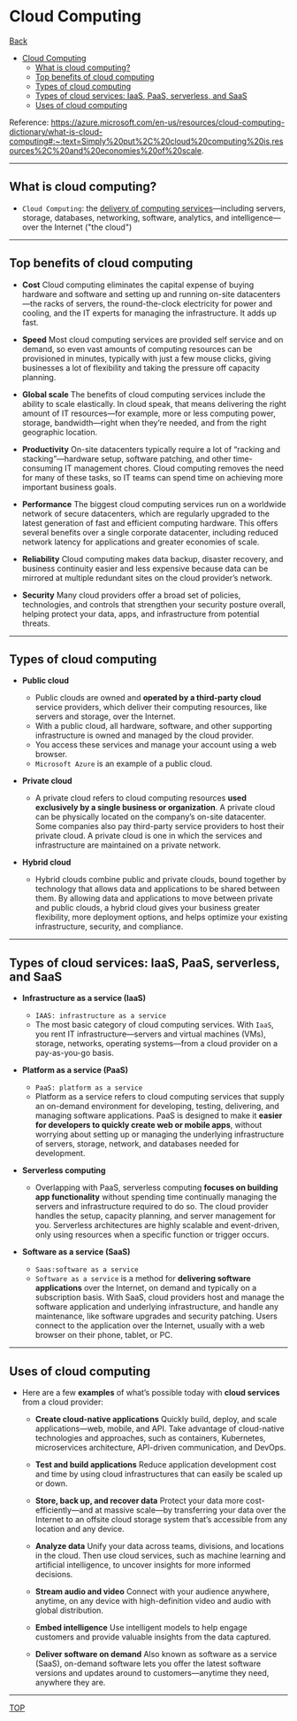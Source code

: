 # Cloud Computing

[Back](./index.md)

- [Cloud Computing](#cloud-computing)
  - [What is cloud computing?](#what-is-cloud-computing)
  - [Top benefits of cloud computing](#top-benefits-of-cloud-computing)
  - [Types of cloud computing](#types-of-cloud-computing)
  - [Types of cloud services: IaaS, PaaS, serverless, and SaaS](#types-of-cloud-services-iaas-paas-serverless-and-saas)
  - [Uses of cloud computing](#uses-of-cloud-computing)

Reference: https://azure.microsoft.com/en-us/resources/cloud-computing-dictionary/what-is-cloud-computing#:~:text=Simply%20put%2C%20cloud%20computing%20is,resources%2C%20and%20economies%20of%20scale.

---

## What is cloud computing?

- `Cloud Computing`: the <u>delivery of computing services</u>—including servers, storage, databases, networking, software, analytics, and intelligence—over the Internet ("the cloud")

---

## Top benefits of cloud computing

- **Cost**
  Cloud computing eliminates the capital expense of buying hardware and software and setting up and running on-site datacenters—the racks of servers, the round-the-clock electricity for power and cooling, and the IT experts for managing the infrastructure. It adds up fast.

- **Speed**
  Most cloud computing services are provided self service and on demand, so even vast amounts of computing resources can be provisioned in minutes, typically with just a few mouse clicks, giving businesses a lot of flexibility and taking the pressure off capacity planning.

- **Global scale**
  The benefits of cloud computing services include the ability to scale elastically. In cloud speak, that means delivering the right amount of IT resources—for example, more or less computing power, storage, bandwidth—right when they’re needed, and from the right geographic location.

- **Productivity**
  On-site datacenters typically require a lot of “racking and stacking”—hardware setup, software patching, and other time-consuming IT management chores. Cloud computing removes the need for many of these tasks, so IT teams can spend time on achieving more important business goals.

- **Performance**
  The biggest cloud computing services run on a worldwide network of secure datacenters, which are regularly upgraded to the latest generation of fast and efficient computing hardware. This offers several benefits over a single corporate datacenter, including reduced network latency for applications and greater economies of scale.

- **Reliability**
  Cloud computing makes data backup, disaster recovery, and business continuity easier and less expensive because data can be mirrored at multiple redundant sites on the cloud provider’s network.

- **Security**
  Many cloud providers offer a broad set of policies, technologies, and controls that strengthen your security posture overall, helping protect your data, apps, and infrastructure from potential threats.

---

## Types of cloud computing

- **Public cloud**

  - Public clouds are owned and **operated by a third-party cloud** service providers, which deliver their computing resources, like servers and storage, over the Internet.
  - With a public cloud, all hardware, software, and other supporting infrastructure is owned and managed by the cloud provider.
  - You access these services and manage your account using a web browser.
  - `Microsoft Azure` is an example of a public cloud.

- **Private cloud**

  - A private cloud refers to cloud computing resources **used exclusively by a single business or organization**. A private cloud can be physically located on the company’s on-site datacenter. Some companies also pay third-party service providers to host their private cloud. A private cloud is one in which the services and infrastructure are maintained on a private network.

- **Hybrid cloud**
  - Hybrid clouds combine public and private clouds, bound together by technology that allows data and applications to be shared between them. By allowing data and applications to move between private and public clouds, a hybrid cloud gives your business greater flexibility, more deployment options, and helps optimize your existing infrastructure, security, and compliance.

---

## Types of cloud services: IaaS, PaaS, serverless, and SaaS

- **Infrastructure as a service (IaaS)**

  - `IAAS: infrastructure as a service`
  - The most basic category of cloud computing services. With `IaaS`, you rent IT infrastructure—servers and virtual machines (VMs), storage, networks, operating systems—from a cloud provider on a pay-as-you-go basis.

- **Platform as a service (PaaS)**

  - `PaaS: platform as a service`
  - Platform as a service refers to cloud computing services that supply an on-demand environment for developing, testing, delivering, and managing software applications. PaaS is designed to make it **easier for developers to quickly create web or mobile apps**, without worrying about setting up or managing the underlying infrastructure of servers, storage, network, and databases needed for development.

- **Serverless computing**

  - Overlapping with PaaS, serverless computing **focuses on building app functionality** without spending time continually managing the servers and infrastructure required to do so. The cloud provider handles the setup, capacity planning, and server management for you. Serverless architectures are highly scalable and event-driven, only using resources when a specific function or trigger occurs.

- **Software as a service (SaaS)**
  - `Saas:software as a service`
  - `Software as a service` is a method for **delivering software applications** over the Internet, on demand and typically on a subscription basis. With SaaS, cloud providers host and manage the software application and underlying infrastructure, and handle any maintenance, like software upgrades and security patching. Users connect to the application over the Internet, usually with a web browser on their phone, tablet, or PC.

---

## Uses of cloud computing

- Here are a few **examples** of what’s possible today with **cloud services** from a cloud provider:

  - **Create cloud-native applications**
    Quickly build, deploy, and scale applications—web, mobile, and API. Take advantage of cloud-native technologies and approaches, such as containers, Kubernetes, microservices architecture, API-driven communication, and DevOps.

  - **Test and build applications**
    Reduce application development cost and time by using cloud infrastructures that can easily be scaled up or down.

  - **Store, back up, and recover data**
    Protect your data more cost-efficiently—and at massive scale—by transferring your data over the Internet to an offsite cloud storage system that’s accessible from any location and any device.

  - **Analyze data**
    Unify your data across teams, divisions, and locations in the cloud. Then use cloud services, such as machine learning and artificial intelligence, to uncover insights for more informed decisions.

  - **Stream audio and video**
    Connect with your audience anywhere, anytime, on any device with high-definition video and audio with global distribution.

  - **Embed intelligence**
    Use intelligent models to help engage customers and provide valuable insights from the data captured.

  - **Deliver software on demand**
    Also known as software as a service (SaaS), on-demand software lets you offer the latest software versions and updates around to customers—anytime they need, anywhere they are.

---

[TOP](#cloud-computing)
